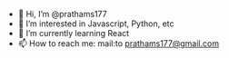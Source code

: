 - 👋 Hi, I’m @prathams177
- 👀 I’m interested in Javascript, Python, etc
- 🌱 I’m currently learning React
- 📫 How to reach me: mail:to prathams177@gmail.com 

<!---
prathams177/prathams177 is a ✨ special ✨ repository because its `README.md` (this file) appears on your GitHub profile.
You can click the Preview link to take a look at your changes.
--->
